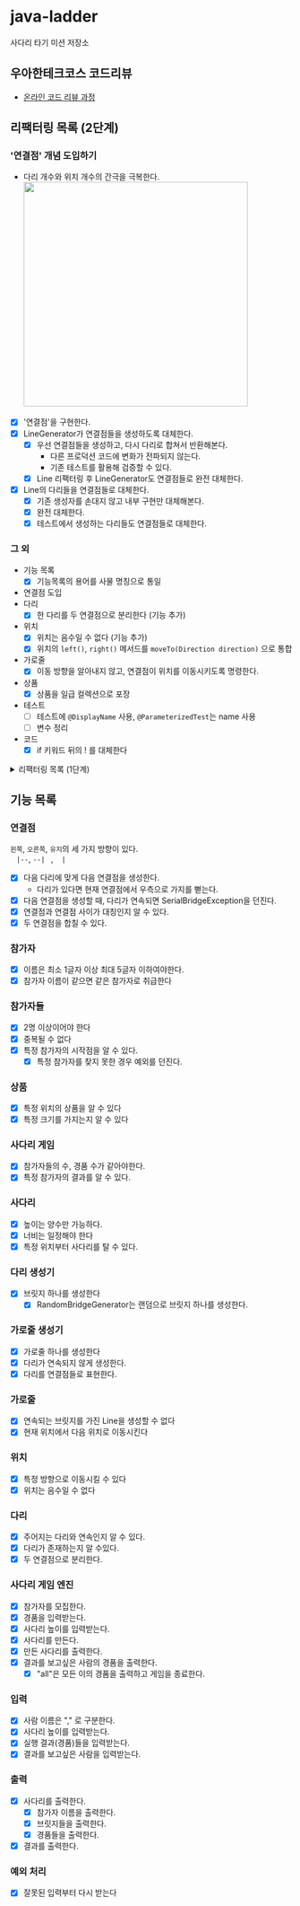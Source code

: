 # java-ladder

사다리 타기 미션 저장소

## 우아한테크코스 코드리뷰

- [온라인 코드 리뷰 과정](https://github.com/woowacourse/woowacourse-docs/blob/master/maincourse/README.md)

## 리팩터링 목록 (2단계)

### '연결점' 개념 도입하기
- 다리 개수와 위치 개수의 간극을 극복한다.  
  <img src="https://user-images.githubusercontent.com/39221443/221102919-4d5566f6-05cc-43e5-a468-418dfa6bdbc0.png" width="400">

- [x] '연결점'을 구현한다.
- [x] LineGenerator가 연결점들을 생성하도록 대체한다.
  - [x] 우선 연결점들을 생성하고, 다시 다리로 합쳐서 반환해본다.
    - 다른 프로덕션 코드에 변화가 전파되지 않는다.
    - 기존 테스트를 활용해 검증할 수 있다.
  - [x] Line 리팩터링 후 LineGenerator도 연결점들로 완전 대체한다.
- [x] Line의 다리들을 연결점들로 대체한다.
  - [x] 기존 생성자를 손대지 않고 내부 구현만 대체해본다.
  - [x] 완전 대체한다.
  - [x] 테스트에서 생성하는 다리들도 연결점들로 대체한다.

### 그 외
- 기능 목록
  - [x] 기능목록의 용어를 사물 명칭으로 통일
- 연결점 도입
- 다리
  - [x] 한 다리를 두 연결점으로 분리한다 (기능 추가)
- 위치
  - [x] 위치는 음수일 수 없다 (기능 추가)
  - [x] 위치의 `left()`, `right()` 메서드를 `moveTo(Direction direction)` 으로 통합
- 가로줄
  - [x] 이동 방향을 알아내지 않고, 연결점이 위치를 이동시키도록 명령한다.
- 상품
  - [x] 상품을 일급 컬렉션으로 포장
- 테스트
  - [ ] 테스트에 `@DisplayName` 사용, `@ParameterizedTest`는 name 사용
  - [ ] 변수 정리
- 코드
  - [x] if 키워드 뒤의 ! 를 대체한다

<details>
<summary>리팩터링 목록 (1단계)</summary>

- [x] 테스트 리팩터링
  - [x] `LineTest` - DisplayName 및 메서드명, ParameterizedTest
  - [x] `LineGeneratorTest` - BridgeGenerator를 변수로, 변수명 수정
- [x] 참가자들 일급 컬렉션
- [x] 참가자 이름이 같으면 같은 참가자로 취급
- [x] 참가자 클래스명을 Person 에서 Participant로 변경
- [x] `Bridge == EXIST` 대신 doesExist() 메서드 사용
- [x] 예외 핸들러에서 예외 출력을 OutputView로 위임
- [x] Bridge 표현 방식을 OutputView로 옮긴다.
- [x] LadderEngine::makeLines 인자 간략화(참가자 수만 전달)
- [x] `OutputView::printParticipantNamesOf(ladder)` 메서드명 및 인자
  - printParticipantNamesOf(ladder) -> printNamesOf(participants)
</details>

## 기능 목록

### 연결점
`왼쪽`, `오른쪽`, `유지`의 세 가지 방향이 있다.  
`ㅤ|--`, `--|ㅤ`, `ㅤ|ㅤ`
- [x] 다음 다리에 맞게 다음 연결점을 생성한다.
  - 다리가 있다면 현재 연결점에서 우측으로 가지를 뻗는다.
- [x] 다음 연결점을 생성할 때, 다리가 연속되면 SerialBridgeException을 던진다.
- [x] 연결점과 연결점 사이가 대칭인지 알 수 있다.
- [x] 두 연결점을 합칠 수 있다.

### 참가자

- [x] 이름은 최소 1글자 이상 최대 5글자 이하여야한다.
- [x] 참가자 이름이 같으면 같은 참가자로 취급한다

### 참가자들

- [x] 2명 이상이어야 한다
- [x] 중복될 수 없다
- [x] 특정 참가자의 시작점을 알 수 있다.
  - [x] 특정 참가자를 찾지 못한 경우 예외를 던진다.

### 상품
- [x] 특정 위치의 상품을 알 수 있다
- [x] 특정 크기를 가지는지 알 수 있다

### 사다리 게임

- [x] 참가자들의 수, 경품 수가 같아야한다.
- [x] 특정 참가자의 결과를 알 수 있다.

### 사다리

- [x] 높이는 양수만 가능하다.
- [x] 너비는 일정해야 한다
- [x] 특정 위치부터 사다리를 탈 수 있다.

### 다리 생성기

- [x] 브릿지 하나를 생성한다
    - [x] RandomBridgeGenerator는 랜덤으로 브릿지 하나를 생성한다.

### 가로줄 생성기

- [x] 가로줄 하나를 생성한다
- [x] 다리가 연속되지 않게 생성한다.
- [x] 다리를 연결점들로 표현한다.

### 가로줄
- [x] 연속되는 브릿지를 가진 Line을 생성할 수 없다
- [x] 현재 위치에서 다음 위치로 이동시킨다

### 위치
- [x] 특정 방향으로 이동시킬 수 있다
- [x] 위치는 음수일 수 없다

### 다리

- [x] 주어지는 다리와 연속인지 알 수 있다.
- [x] 다리가 존재하는지 알 수있다.
- [x] 두 연결점으로 분리한다.

### 사다리 게임 엔진
- [x] 참가자를 모집한다.
- [x] 경품을 입력받는다.
- [x] 사다리 높이를 입력받는다.
- [x] 사다리를 만든다.
- [x] 만든 사다리를 출력한다.
- [x] 결과를 보고싶은 사람의 경품을 출력한다.
  - [x] "all"은 모든 이의 경품을 출력하고 게임을 종료한다.

### 입력

- [x] 사람 이름은 "," 로 구분한다.
- [x] 사다리 높이를 입력받는다.
- [x] 실행 결과(경품)들을 입력받는다.
- [x] 결과를 보고싶은 사람을 입력받는다.

### 출력

- [x] 사다리를 출력한다.
    - [x] 참가자 이름을 출력한다.
    - [x] 브릿지들을 출력한다.
    - [x] 경품들을 출력한다.
- [x] 결과를 출력한다.

### 예외 처리

- [x] 잘못된 입력부터 다시 받는다